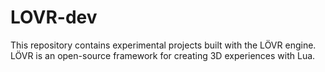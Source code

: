 # LOVR-dev

This repository contains experimental projects built with the LÖVR engine. LÖVR is an open-source framework for creating 3D experiences with Lua.
